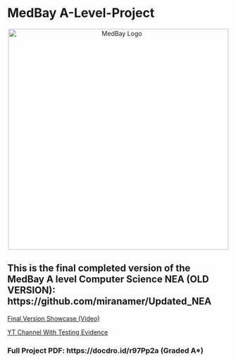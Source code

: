 # MedBay A-Level-Project

<p align="center">
    <img width="500" src="https://i.ibb.co/87kgTSD/Screenshot-2022-10-31-135258-removebg-preview.png" alt="MedBay Logo">
</p>

<p align="center">
  <h2>This is the final completed version of the MedBay A level Computer Science NEA (OLD VERSION): <strong>https://github.com/miranamer/Updated_NEA</strong></h2>
  
  <a href="https://www.youtube.com/watch?v=xEt8l5kWMDI" target="_blank"> Final Version Showcase (Video) </a>
  
  <a href="https://www.youtube.com/channel/UCxYygObF9mImstSBqL42-pQ/videos" target="_blank"> YT Channel With Testing Evidence </a>

  <h3>Full Project PDF: https://docdro.id/r97Pp2a (Graded A*) </h3>
</p>
